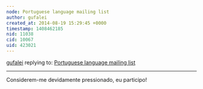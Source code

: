 ```yaml
---
node: Portuguese language mailing list
author: gufalei
created_at: 2014-08-19 15:29:45 +0000
timestamp: 1408462185
nid: 11038
cid: 10067
uid: 423021
---
```




[gufalei](../profile/gufalei) replying to: [Portuguese language mailing list](../notes/vjpixel/08-11-2014/portuguese-language-mailing-list)

----
Considerem-me devidamente pressionado, eu participo!